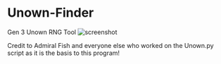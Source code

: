 # Unown-Finder
Gen 3 Unown RNG Tool
![screenshot](https://i.imgur.com/gdmXDQt.png)

Credit to Admiral Fish and everyone else who worked on the Unown.py script as it is the basis to this program!
